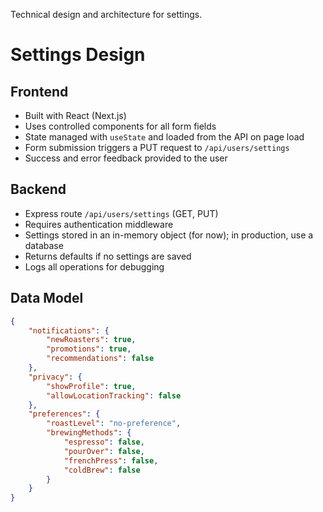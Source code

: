
Technical design and architecture for settings.

# Settings Design

## Frontend
- Built with React (Next.js)
- Uses controlled components for all form fields
- State managed with `useState` and loaded from the API on page load
- Form submission triggers a PUT request to `/api/users/settings`
- Success and error feedback provided to the user

## Backend
- Express route `/api/users/settings` (GET, PUT)
- Requires authentication middleware
- Settings stored in an in-memory object (for now); in production, use a database
- Returns defaults if no settings are saved
- Logs all operations for debugging

## Data Model
```json
{
	"notifications": {
		"newRoasters": true,
		"promotions": true,
		"recommendations": false
	},
	"privacy": {
		"showProfile": true,
		"allowLocationTracking": false
	},
	"preferences": {
		"roastLevel": "no-preference",
		"brewingMethods": {
			"espresso": false,
			"pourOver": false,
			"frenchPress": false,
			"coldBrew": false
		}
	}
}
```
